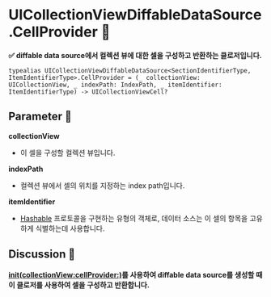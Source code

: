 # UICollectionViewDiffableDataSource.CellProvider 📜</br>

**✅ diffable data source에서 컬렉션 뷰에 대한 셀을 구성하고 반환하는 클로저입니다.**</br>

```swift!
typealias UICollectionViewDiffableDataSource<SectionIdentifierType, ItemIdentifierType>.CellProvider = (_ collectionView: UICollectionView, _ indexPath: IndexPath, _ itemIdentifier: ItemIdentifierType) -> UICollectionViewCell?
```

## Parameter 📜</br>

**collectionView**</br>
- 이 셀을 구성할 컬렉션 뷰입니다.</br>

**indexPath**</br>
- 컬렉션 뷰에서 셀의 위치를 지정하는 index path입니다.</br>

**itemIdentifier**</br>
- [Hashable](https://developer.apple.com/documentation/swift/hashable) 프로토콜을 구현하는 유형의 객체로, 데이터 소스는 이 셀의 항목을 고유하게 식별하는데 사용합니다.</br>

## Discussion 📜</br>

**[init(collectionView:cellProvider:)](https://developer.apple.com/documentation/uikit/uicollectionviewdiffabledatasource/3255138-init)를 사용하여 diffable data source를 생성할 때 이 클로저를 사용하여 셀을 구성하고 반환합니다.**
